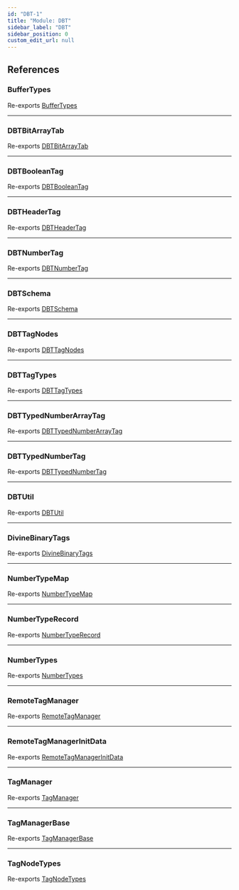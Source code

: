 ```yaml
---
id: "DBT-1"
title: "Module: DBT"
sidebar_label: "DBT"
sidebar_position: 0
custom_edit_url: null
---
```


## References

### BufferTypes

Re-exports [BufferTypes](DBT_Types_Util_types.md#buffertypes)

___

### DBTBitArrayTab

Re-exports [DBTBitArrayTab](DBT_Types_DBTSchema_types.md#dbtbitarraytab)

___

### DBTBooleanTag

Re-exports [DBTBooleanTag](DBT_Types_DBTSchema_types.md#dbtbooleantag)

___

### DBTHeaderTag

Re-exports [DBTHeaderTag](DBT_Types_DBTSchema_types.md#dbtheadertag)

___

### DBTNumberTag

Re-exports [DBTNumberTag](DBT_Types_DBTSchema_types.md#dbtnumbertag)

___

### DBTSchema

Re-exports [DBTSchema](DBT_Types_DBTSchema_types.md#dbtschema)

___

### DBTTagNodes

Re-exports [DBTTagNodes](DBT_Types_DBTSchema_types.md#dbttagnodes)

___

### DBTTagTypes

Re-exports [DBTTagTypes](DBT_Types_DBTSchema_types.md#dbttagtypes)

___

### DBTTypedNumberArrayTag

Re-exports [DBTTypedNumberArrayTag](DBT_Types_DBTSchema_types.md#dbttypednumberarraytag)

___

### DBTTypedNumberTag

Re-exports [DBTTypedNumberTag](DBT_Types_DBTSchema_types.md#dbttypednumbertag)

___

### DBTUtil

Re-exports [DBTUtil](DBT_Util_DBTUtil.md#dbtutil)

___

### DivineBinaryTags

Re-exports [DivineBinaryTags](DBT_DivineBinaryTags.md#divinebinarytags)

___

### NumberTypeMap

Re-exports [NumberTypeMap](DBT_Util_DBTUtil.md#numbertypemap)

___

### NumberTypeRecord

Re-exports [NumberTypeRecord](DBT_Util_DBTUtil.md#numbertyperecord)

___

### NumberTypes

Re-exports [NumberTypes](DBT_Types_DBTSchema_types.md#numbertypes)

___

### RemoteTagManager

Re-exports [RemoteTagManager](../classes/DBT_RemoteTagManager.RemoteTagManager.md)

___

### RemoteTagManagerInitData

Re-exports [RemoteTagManagerInitData](DBT_Types_Util_types.md#remotetagmanagerinitdata)

___

### TagManager

Re-exports [TagManager](../classes/DBT_TagManager.TagManager.md)

___

### TagManagerBase

Re-exports [TagManagerBase](../classes/DBT_Classes_TagManagerBase.TagManagerBase.md)

___

### TagNodeTypes

Re-exports [TagNodeTypes](DBT_Util_DBTUtil.md#tagnodetypes)
